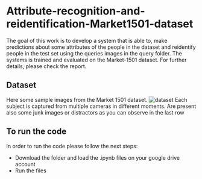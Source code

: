 # Attribute-recognition-and-reidentification-Market1501-dataset

The goal of this work is to develop a system that is able to, make predictions about some attributes of the people in the dataset and reidentify people in the test set using the queries images in the query folder. The systems is trained and evaluated on the Market-1501 dataset.
For further details, please check the report.

## Dataset
Here some sample images from the Market 1501 dataset. 
![dataset](https://user-images.githubusercontent.com/51090995/151345687-c329e100-0767-4968-b8c0-d90308da3c6c.png)
Each subject is captured from multiple cameras in different moments. Are present also some junk images or distractors as you can observe in the last row
## To run the code

In order to run the code please follow the next steps:
- Download the folder and load the .ipynb files on your google drive account
- Run the files


